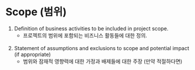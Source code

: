 # Scope (범위)

1. Definition of business activities to be included in project scope.
   - 프로젝트의 범위에 포함되는 비즈니스 활동들에 대한 정의.
   <br />
2. Statement of assumptions and exclusions to scope and potential impact (if appropriate)
   - 범위와 잠재적 영향력에 대한 가정과 배제들에 대한 주장 (만약 적절하다면)
